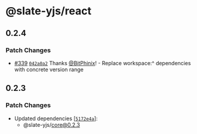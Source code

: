 # @slate-yjs/react

## 0.2.4

### Patch Changes

- [#339](https://github.com/BitPhinix/slate-yjs/pull/339) [`042a0a2`](https://github.com/BitPhinix/slate-yjs/commit/042a0a22f57ed7542a4e05840532f16d37629e33) Thanks [@BitPhinix](https://github.com/BitPhinix)! - Replace workspace:^ dependencies with concrete version range

## 0.2.3

### Patch Changes

- Updated dependencies [[`5172e4a`](https://github.com/BitPhinix/slate-yjs/commit/5172e4a0033db41bc3530f227c5371e9ddb22269)]:
  - @slate-yjs/core@0.2.3
